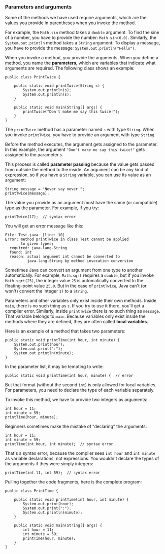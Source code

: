 ###  Parameters and arguments


Some of the methods we have used require arguments, which are the values you provide in parentheses when you invoke the method.

For example, the `Math.sin` method takes a `double` argument.
To find the sine of a number, you have to provide the number: `Math.sin(0.0)`.
Similarly, the `System.out.println` method takes a `String` argument.
To display a message, you have to provide the message: `System.out.println("Hello")`.


When you invoke a method, you provide the arguments.
When you define a method, you name the **parameters**, which are variables that indicate what arguments are required.
The following class shows an example:


```code
public class PrintTwice {

    public static void printTwice(String s) {
        System.out.println(s);
        System.out.println(s);
    }

    public static void main(String[] args) {
        printTwice("Don't make me say this twice!");
    }
}
```

The `printTwice` method has a parameter named `s` with type `String`.
When you invoke `printTwice`, you have to provide an argument with type `String`.


Before the method executes, the argument gets assigned to the parameter.
In this example, the argument `"Don't make me say this twice!"` gets assigned to the parameter `s`.


This process is called **parameter passing** because the value gets passed from outside the method to the inside.
An argument can be any kind of expression, so if you have a `String` variable, you can use its value as an argument:

```code
String message = "Never say never.";
printTwice(message);
```

The value you provide as an argument must have the same (or compatible) type as the parameter.
For example, if you try:

```code
printTwice(17);  // syntax error
```

You will get an error message like this:

```code
File: Test.java  [line: 10]
Error: method printTwice in class Test cannot be applied
       to given types;
  required: java.lang.String
  found: int
  reason: actual argument int cannot be converted to
          java.lang.String by method invocation conversion
```

Sometimes Java can convert an argument from one type to another automatically.
For example, `Math.sqrt` requires a `double`, but if you invoke `Math.sqrt(25)`, the integer value `25` is automatically converted to the floating-point value `25.0`.
But in the case of `printTwice`, Java can't (or won't) convert the integer `17` to a `String`.


Parameters and other variables only exist inside their own methods.
Inside `main`, there is no such thing as `s`.
If you try to use it there, you'll get a compiler error.
Similarly, inside `printTwice` there is no such thing as `message`.
That variable belongs to `main`.
Because variables only exist inside the methods where they are defined, they are often called **local variables**.




Here is an example of a method that takes two parameters:

```code
public static void printTime(int hour, int minute) {
    System.out.print(hour);
    System.out.print(":");
    System.out.println(minute);
}
```

In the parameter list, it may be tempting to write:

```code
public static void printTime(int hour, minute) {  // error
```

But that format (without the second `int`) is only allowed for local variables.
For parameters, you need to declare the type of each variable separately.

To invoke this method, we have to provide two integers as arguments:

```code
int hour = 11;
int minute = 59;
printTime(hour, minute);
```

Beginners sometimes make the mistake of “declaring” the arguments:

```code
int hour = 11;
int minute = 59;
printTime(int hour, int minute);  // syntax error
```

That's a syntax error, because the compiler sees `int hour` and `int minute` as variable declarations, not expressions.
You wouldn't declare the types of the arguments if they were simply integers:

```code
printTime(int 11, int 59);  // syntax error
```

Pulling together the code fragments, here is the complete program:


```code
public class PrintTime {

    public static void printTime(int hour, int minute) {
        System.out.print(hour);
        System.out.print(":");
        System.out.println(minute);
    }

    public static void main(String[] args) {
        int hour = 11;
        int minute = 59;
        printTime(hour, minute);
    }
}
```